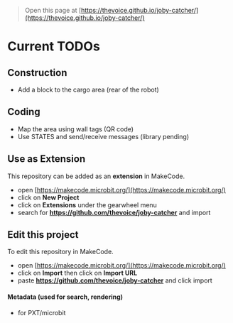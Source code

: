 
> Open this page at [https://thevoice.github.io/joby-catcher/](https://thevoice.github.io/joby-catcher/)
> 
# Current TODOs
## Construction
* Add a block to the cargo area (rear of the robot)
## Coding
* Map the area using wall tags (QR code)
* Use STATES and send/receive messages (library pending)

## Use as Extension

This repository can be added as an **extension** in MakeCode.

* open [https://makecode.microbit.org/](https://makecode.microbit.org/)
* click on **New Project**
* click on **Extensions** under the gearwheel menu
* search for **https://github.com/thevoice/joby-catcher** and import

## Edit this project

To edit this repository in MakeCode.

* open [https://makecode.microbit.org/](https://makecode.microbit.org/)
* click on **Import** then click on **Import URL**
* paste **https://github.com/thevoice/joby-catcher** and click import

#### Metadata (used for search, rendering)

* for PXT/microbit
<script src="https://makecode.com/gh-pages-embed.js"></script><script>makeCodeRender("{{ site.makecode.home_url }}", "{{ site.github.owner_name }}/{{ site.github.repository_name }}");</script>
